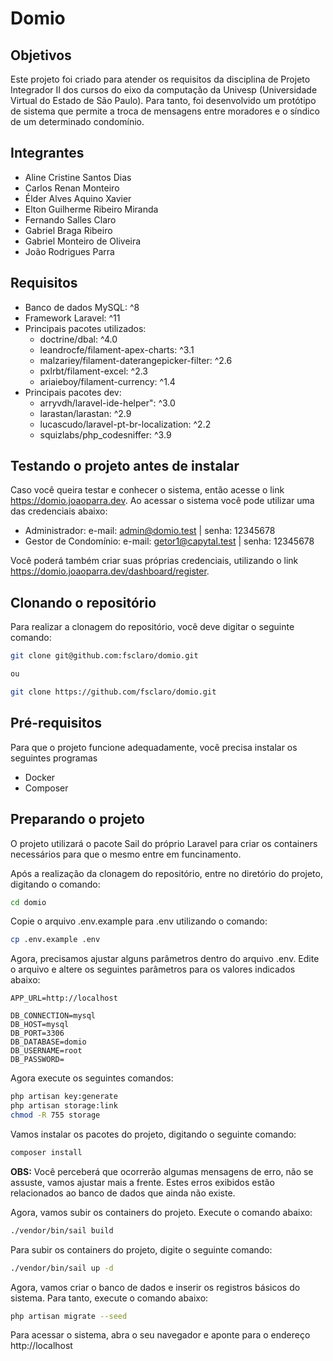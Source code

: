 # Domio
## Objetivos

Este projeto foi criado para atender os requisitos da disciplina de Projeto Integrador II dos cursos do eixo da computação da Univesp (Universidade Virtual do Estado de São Paulo). Para tanto, foi desenvolvido um protótipo de sistema que permite a troca de mensagens entre moradores e o síndico de um determinado condomínio.

## Integrantes

* Aline Cristine Santos Dias
* Carlos Renan Monteiro
* Élder Alves Aquino Xavier
* Elton Guilherme Ribeiro Miranda
* Fernando Salles Claro
* Gabriel Braga Ribeiro
* Gabriel Monteiro de Oliveira
* João Rodrigues Parra

## Requisitos

* Banco de dados MySQL: ^8
* Framework Laravel: ^11
* Principais pacotes utilizados:
  * doctrine/dbal: ^4.0
  * leandrocfe/filament-apex-charts: ^3.1
  * malzariey/filament-daterangepicker-filter: ^2.6
  * pxlrbt/filament-excel: ^2.3
  * ariaieboy/filament-currency: ^1.4
* Principais pacotes dev:
  * arryvdh/laravel-ide-helper": ^3.0
  * larastan/larastan: ^2.9
  * lucascudo/laravel-pt-br-localization: ^2.2
  * squizlabs/php_codesniffer: ^3.9

## Testando o projeto antes de instalar

Caso você queira testar e conhecer o sistema, então acesse o link https://domio.joaoparra.dev. Ao acessar o sistema você pode utilizar uma das credenciais abaixo:

* Administrador: e-mail: admin@domio.test | senha: 12345678
* Gestor de Condomínio: e-mail: getor1@capytal.test | senha: 12345678

Você poderá também criar suas próprias credenciais, utilizando o link https://domio.joaoparra.dev/dashboard/register.

## Clonando o repositório

Para realizar a clonagem do repositório, você deve digitar o seguinte comando:

```bash
git clone git@github.com:fsclaro/domio.git

ou

git clone https://github.com/fsclaro/domio.git
```

## Pré-requisitos

Para que o projeto funcione adequadamente, você precisa instalar os seguintes programas

* Docker
* Composer

## Preparando o projeto

O projeto utilizará o pacote Sail do próprio Laravel para criar os containers necessários para que o mesmo entre em funcinamento.

Após a realização da clonagem do repositório, entre no diretório do projeto, digitando o comando:

```bash
cd domio
```

Copie o arquivo .env.example para .env utilizando o comando:

```bash
cp .env.example .env
```

Agora, precisamos ajustar alguns parâmetros dentro do arquivo .env. Edite o arquivo e altere os seguintes parâmetros para os valores indicados abaixo:

```env
APP_URL=http://localhost

DB_CONNECTION=mysql
DB_HOST=mysql
DB_PORT=3306
DB_DATABASE=domio
DB_USERNAME=root
DB_PASSWORD=
```

Agora execute os seguintes comandos:

```bash
php artisan key:generate
php artisan storage:link
chmod -R 755 storage
```

Vamos instalar os pacotes do projeto, digitando o seguinte comando:

```bash
composer install
```
**OBS:** Você perceberá que ocorrerão algumas mensagens de erro, não se assuste, vamos ajustar mais a frente. Estes erros exibidos estão relacionados ao banco de dados que ainda não existe.

Agora, vamos subir os containers do projeto. Execute o comando abaixo:

```bash
./vendor/bin/sail build
```
Para subir os containers do projeto, digite o seguinte comando:

```bash
./vendor/bin/sail up -d
```

Agora, vamos criar o banco de dados e inserir os registros básicos do sistema. Para tanto, execute o comando abaixo:

```bash
php artisan migrate --seed
```
Para acessar o sistema, abra o seu navegador e aponte para o endereço http://localhost

